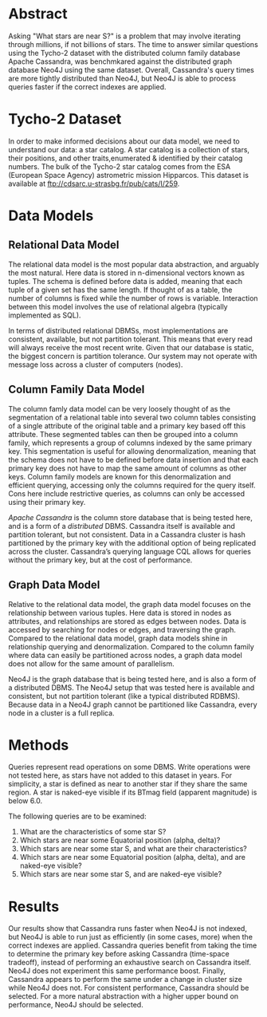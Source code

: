 # Abstract
Asking "What stars are near S?" is a problem that may involve iterating through millions, if not billions of stars. The time to answer similar questions using the Tycho-2 dataset with the  distributed column family database Apache Cassandra, was benchmkared against the distributed graph database Neo4J using the same dataset. Overall, Cassandra's query times are more tightly distributed than Neo4J, but Neo4J is able to process queries faster if the correct indexes are applied.

# Tycho-2 Dataset
In order to make informed decisions about our data model, we need to understand our data: a star catalog. A star catalog is a collection of stars, their positions, and other traits,enumerated & identified by their catalog numbers. The bulk of the Tycho-2 star catalog comes from the ESA (European Space Agency) astrometric mission Hipparcos. This dataset is available at ftp://cdsarc.u-strasbg.fr/pub/cats/I/259.

# Data Models

## Relational Data Model
The relational data model is the most popular data abstraction, and arguably the most natural. Here data is stored in n-dimensional vectors known as tuples. The schema is defined before data is added, meaning that each tuple of a given set has the same length. If thought of as a table, the number of columns is fixed while the number of rows is variable. Interaction between this model involves the use of relational algebra (typically implemented as SQL).

In terms of distributed relational DBMSs, most implementations are consistent, available, but not partition tolerant. This means that every read will always receive the most recent write. Given that our database is static, the biggest concern is partition tolerance. Our system may not operate with message loss across a cluster of computers (nodes).

## Column Family Data Model
The column famly data model can be very loosely thought of as the segmentation of a relational table into several two column tables consisting of a single attribute of the original table and a primary key based off this attribute. These segmented tables can then be grouped into a column family, which represents a group of columns indexed by the same primary key. This segmentation is useful for allowing denormalization, meaning that the schema does not have to be defined before
data insertion and that each primary key does not have to map the same amount of columns as other keys. Column family models are known for this denormalization and efficient querying, accessing only the columns required for the query itself. Cons here include restrictive queries, as columns can only be accessed using their primary key.

_Apache Cassandra_ is the column store database that is being tested here, and is a form of a _distributed_ DBMS. Cassandra itself is available and partition tolerant, but not consistent. Data in a Cassandra cluster is hash partitioned by the primary key with the additional option of being replicated across the cluster. Cassandra’s querying language CQL allows for queries without the primary key, but at the cost of performance.

## Graph Data Model
Relative to the relational data model, the graph data model focuses on the relationship between various tuples. Here data is stored in nodes as attributes, and relationships are stored as edges between nodes. Data is accessed by searching for nodes or edges, and traversing the graph. Compared to the relational data model, graph data models shine in relationship querying and denormalization. Compared to the column family where data can easily be partitioned across nodes, a graph data model does not allow for the same amount of parallelism.

Neo4J is the graph database that is being tested here, and is also a form of a distributed DBMS. The Neo4J setup that was tested here is available and consistent, but not partition tolerant (like a typical distributed RDBMS). Because data in a Neo4J graph cannot be partitioned like Cassandra, every node in a cluster is a full replica.

# Methods
Queries represent read operations on some DBMS. Write operations were not tested here, as stars have not added to this dataset in years. For simplicity, a star is defined as near to another star if they share the same region. A star is naked-eye visible if its BTmag field (apparent magnitude) is below 6.0.

The following queries are to be examined:
1. What are the characteristics of some star S?
2. Which stars are near some Equatorial position (alpha, delta)?
3. Which stars are near some star S, and what are their characteristics?
4. Which stars are near some Equatorial position (alpha, delta), and are naked-eye visible?
5. Which stars are near some star S, and are naked-eye
visible?

# Results
Our results show that Cassandra runs faster when Neo4J is not indexed, but Neo4J is able to run just as efficiently (in some cases, more) when the correct indexes are applied. Cassandra queries benefit from taking the time to determine the primary key before asking Cassandra (time-space tradeoff), instead of performing an exhaustive search on Cassandra itself. Neo4J does not experiment this same performance boost. Finally, Cassandra appears to perform the same under a change in cluster size while Neo4J does not. For consistent performance, Cassandra should be selected. For a more natural abstraction with a higher upper bound on performance, Neo4J should be selected.

